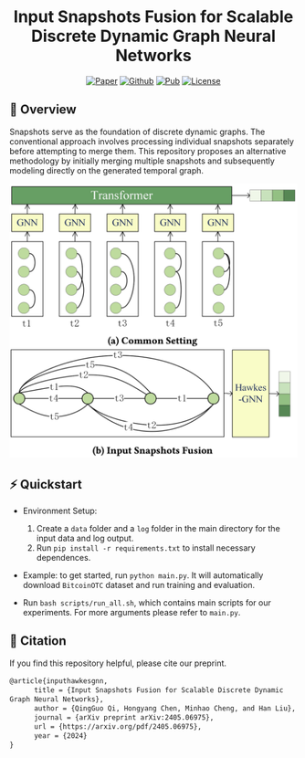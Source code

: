 <h1 align="center">Input Snapshots Fusion for Scalable Discrete Dynamic Graph Neural Networks</h1>
<p align="center">
    <a href="https://arxiv.org/pdf/2405.06975"><img src="https://img.shields.io/badge/arXiv-2405.06975-b31b1b.svg" alt="Paper"></a>  <!--  修改2处arxiv URL -->
    <a href="https://github.com/oncemoe/hawkesGNN/"><img src="https://img.shields.io/badge/-Github-grey?logo=github" alt="Github"></a>  <!--  修改githubURL -->
    <a href="https://arxiv.org/pdf/2405.06975"><img src="https://img.shields.io/static/v1?label=KDD&message=2025&color=orange" alt="Pub"></a>  <!--  修改arxiv URL, 发布信息-->
    <a href="https://github.com/oncemoe/hawkesGNN/blob/main/LICENSE"><img src="https://img.shields.io/github/license/LFhase/CIGA?color=blue" alt="License">
</a>

## 📖 Overview
Snapshots serve as the foundation of discrete dynamic graphs. The conventional approach involves processing individual snapshots separately before attempting to merge them. This repository proposes an alternative methodology by initially merging multiple snapshots and subsequently modeling directly on the generated temporal graph.

<img src="assets/overview.png" />

## ⚡️ Quickstart

- Environment Setup: 
    1. Create a `data` folder and a `log` folder in the main directory for the input data and log output.
    2. Run `pip install -r requirements.txt` to install necessary dependences.

- Example: to get started, run `python main.py`. It will automatically download `BitcoinOTC` dataset and run training and evaluation.

- Run `bash scripts/run_all.sh`, which contains main scripts for our experiments. For more arguments please refer to `main.py`.

## 🔎 Citation
If you find this repository helpful, please cite our preprint.

```
@article{inputhawkesgnn,
      title = {Input Snapshots Fusion for Scalable Discrete Dynamic Graph Neural Networks},
      author = {QingGuo Qi, Hongyang Chen, Minhao Cheng, and Han Liu},
      journal = {arXiv preprint arXiv:2405.06975},
      url = {https://arxiv.org/pdf/2405.06975},
      year = {2024}
}
```